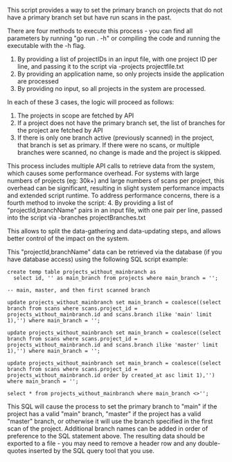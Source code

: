 This script provides a way to set the primary branch on projects that do not have a primary branch set but have run scans in the past.

There are four methods to execute this process - you can find all parameters by running "go run . -h" or compiling the code and running the executable with the -h flag.

1. By providing a list of projectIDs in an input file, with one project ID per line, and passing it to the script via -projects projectfile.txt
2. By providing an application name, so only projects inside the application are processed
3. By providing no input, so all projects in the system are processed.

In each of these 3 cases, the logic will proceed as follows:
1. The projects in scope are fetched by API
2. If a project does not have the primary branch set, the list of branches for the project are fetched by API
3. If there is only one branch active (previously scanned) in the project, that branch is set as primary. If there were no scans, or multiple branches were scanned, no change is made and the project is skipped.

This process includes multiple API calls to retrieve data from the system, which causes some performance overhead. For systems with large numbers of projects (eg: 30k+) and large numbers of scans per project, this overhead can be significant, resulting in slight system performance impacts and extended script runtime. To address performance concerns, there is a fourth method to invoke the script:
4. By providing a list of "projectId,branchName" pairs in an input file, with one pair per line, passed into the script via -branches projectBranches.txt

This allows to split the data-gathering and data-updating steps, and allows better control of the impact on the system. 

This "projectId,branchName" data can be retrieved via the database (if you have database access) using the following SQL script example:

```
create temp table projects_without_mainbranch as
  select id, '' as main_branch from projects where main_branch = '';

-- main, master, and then first scanned branch

update projects_without_mainbranch set main_branch = coalesce((select branch from scans where scans.project_id = projects_without_mainbranch.id and scans.branch ilike 'main' limit 1),'') where main_branch = '';

update projects_without_mainbranch set main_branch = coalesce((select branch from scans where scans.project_id = projects_without_mainbranch.id and scans.branch ilike 'master' limit 1),'') where main_branch = '';

update projects_without_mainbranch set main_branch = coalesce((select branch from scans where scans.project_id = projects_without_mainbranch.id order by created_at asc limit 1),'') where main_branch = '';

select * from projects_without_mainbranch where main_branch <>'';
```

This SQL will cause the process to set the primary branch to "main" if the project has a valid "main" branch, "master" if the project has a valid "master" branch, or otherwise it will use the branch specified in the first scan of the project. Additional branch names can be added in order of preference to the SQL statement above. The resulting data should be exported to a file - you may need to remove a header row and any double-quotes inserted by the SQL query tool that you use.